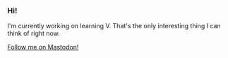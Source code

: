 ### Hi!

<!--
**AppleJuiceNerd/AppleJuiceNerd** is a ✨ _special_ ✨ repository because its `README.md` (this file) appears on your GitHub profile.

Here are some ideas to get you started:

- 🔭 I’m currently working on ...
- 🌱 I’m currently learning ...
- 👯 I’m looking to collaborate on ...
- 🤔 I’m looking for help with ...
- 💬 Ask me about ...
- 📫 How to reach me: ...
- 😄 Pronouns: ...
- ⚡ Fun fact: ...
-->

I'm currently working on learning V. That's the only interesting thing I can think of right now.

<a href="https://mastodon.social/@applejuicenerd" rel="me">Follow me on Mastodon!</a>
